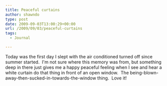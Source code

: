 ```yaml
---
title: Peaceful curtains
author: shawndo
type: post
date: 2009-09-03T13:00:29+00:00
url: /2009/09/03/peaceful-curtains
tags:
  - Journal

---
```

Today was the first day I slept with the air conditioned turned off since summer started.  I'm not sure where this memory was from, but something deep in there just gives me a happy peaceful feeling when I see and hear a white curtain do that thing in front of an open window.  The being-blown-away-then-sucked-in-towards-the-window thing.  Love it!
